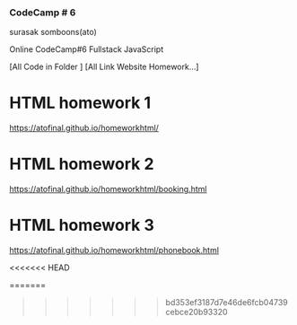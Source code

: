 ### CodeCamp # 6
surasak somboons(ato)

Online CodeCamp#6 Fullstack JavaScript

[All Code in Folder ]
[All Link Website Homework...]
# HTML homework 1
https://atofinal.github.io/homeworkhtml/

# HTML homework 2
https://atofinal.github.io/homeworkhtml/booking.html

# HTML homework 3
https://atofinal.github.io/homeworkhtml/phonebook.html

<<<<<<< HEAD

=======
>>>>>>> bd353ef3187d7e46de6fcb04739cebce20b93320
